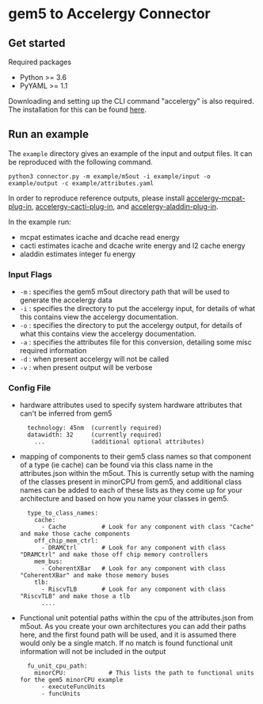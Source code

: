 # gem5 to Accelergy Connector

## Get started
Required packages

- Python >= 3.6
- PyYAML >= 1.1

Downloading and setting up the CLI command "accelergy" is also required. The installation for this can be found [here](https://github.com/Accelergy-Project/accelergy).

## Run an example
The `example` directory gives an example of the input and output files. It can be reproduced with the following command.

```python3 connector.py -m example/m5out -i example/input -o example/output -c example/attributes.yaml```

In order to reproduce reference outputs, please install
[accelergy-mcpat-plug-in](https://github.com/Accelergy-Project/accelergy-mcpat-plug-in),
[accelergy-cacti-plug-in](https://github.com/Accelergy-Project/accelergy-cacti-plug-in), and
[accelergy-aladdin-plug-in](https://github.com/Accelergy-Project/accelergy-aladdin-plug-in).

In the example run:

- mcpat estimates icache and dcache read energy
- cacti estimates icache and dcache write energy and l2 cache energy
- aladdin estimates integer fu energy

### Input Flags
- ```-m``` : specifies the gem5 m5out directory path that will be used to generate the accelergy data
- ```-i``` : specifies the directory to put the accelergy input, for details of what this contains view the accelergy documentation.
- ```-o``` : specifies the directory to put the accelergy output, for details of what this contains view the accelergy documentation.
- ```-a``` : specifies the attributes file for this conversion, detailing some misc required information
- ```-d``` : when present accelergy will not be called
- ```-v``` : when present output will be verbose 

### Config File
  - hardware attributes used to specify system hardware attributes that can't be inferred from gem5
    ```
      technology: 45nm  (currently required)
      datawidth: 32     (currently required)
        ...             (additional optional attributes)
    ```
  - mapping of components to their gem5 class names so that component of a type (ie cache) can be found via this class name in the attributes.json within the m5out. This is currently setup with the naming of the classes present in minorCPU from gem5, and additional class names can be added to each of these lists as they come up for your architecture and based on how you name your classes in gem5.
    ```
      type_to_class_names:
        cache:
          - Cache          # Look for any component with class "Cache" and make those cache components
        off_chip_mem_ctrl:
          - DRAMCtrl       # Look for any component with class "DRAMCtrl" and make those off chip memory controllers
        mem_bus:
          - CoherentXBar   # Look for any component with class "CoherentXBar" and make those memory buses
        tlb:
          - RiscvTLB       # Look for any component with class "RiscvTLB" and make those a tlb
          ....
    ```
  - Functional unit potential paths within the cpu of the attributes.json from m5out. As you create your own architectures you can add their paths here, and the first found path will be used, and it is assumed there would only be a single match. If no match is found functional unit information will not be included in the output
    ```
      fu_unit_cpu_path:
        minorCPU:            # This lists the path to functional units for the gem5 minorCPU example
          - executeFuncUnits
          - funcUnits
    ```
